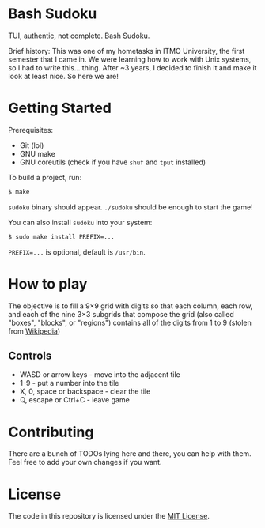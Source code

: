 # Bash Sudoku

TUI, authentic, not complete. Bash Sudoku.

Brief history: This was one of my hometasks in ITMO University, the first semester that I came in. We were learning how to work with Unix systems, so I had to write this... thing. After ~3 years, I decided to finish it and make it look at least nice. So here we are!

# Getting Started

Prerequisites:
- Git (lol)
- GNU make
- GNU coreutils (check if you have `shuf` and `tput` installed)

To build a project, run:

```sh
$ make
```

`sudoku` binary should appear. `./sudoku` should be enough to start the game!

You can also install `sudoku` into your system:

```sh
$ sudo make install PREFIX=...
```

`PREFIX=...` is optional, default is `/usr/bin`.

# How to play

The objective is to fill a 9×9 grid with digits so that each column, each row, and each of the nine 3×3 subgrids that compose the grid (also called "boxes", "blocks", or "regions") contains all of the digits from 1 to 9 (stolen from [Wikipedia](https://en.wikipedia.org/wiki/Sudoku))

## Controls

* WASD or arrow keys - move into the adjacent tile
* 1-9 - put a number into the tile
* X, 0, space or backspace - clear the tile
* Q, escape or Ctrl+C - leave game

# Contributing

There are a bunch of TODOs lying here and there, you can help with them. Feel free to add your own changes if you want.

# License

The code in this repository is licensed under the [MIT License](LICENSE).

